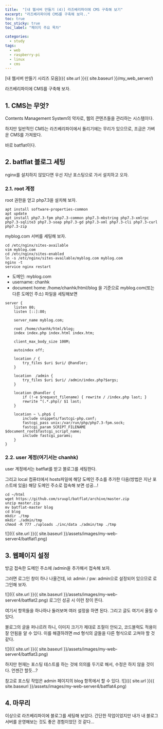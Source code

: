 ```yaml
---
title:  "[내 웹서버 만들기 (4)] 라즈베리파이에 CMS 구축해 보기"
excerpt: "라즈베리파이에 CMS를 구축해 보자.."
toc: true
toc_sticky: true
toc_label: "페이지 주요 목차"

categories:
  - study
tags:
  - web
  - raspberry-pi
  - linux
  - cms
---
```


[내 웹서버 만들기 시리즈 모음]({{ site.url }}{{ site.baseurl }}/my_web_server/)

라즈베리파이에 CMS를 구축해 보자.

## 1. CMS는 무엇?
Contents Management System의 약자로, 웹의 콘텐츠들을 관리하는 시스템이다.

하지만 일반적인 CMS는 라즈베리파이에서 돌리기에는 무리가 있으므로, 조금은 가벼운 CMS를 가져왔다.

바로 batflat이다.

## 2. batflat 블로그 세팅
nginx를 설치하지 않았다면 우선 지난 포스팅으로 가서 설치하고 오자.

### 2.1. root 계정
root 권한을 얻고 php7.3을 설치해 보자.
```
apt install software-properties-common
apt update
apt install php7.3-fpm php7.3-common php7.3-mbstring php7.3-xmlrpc php7.3-sqlite3 php7.3-soap php7.3-gd php7.3-xml php7.3-cli php7.3-curl php7.3-zip
```

myblog.com 서버를 세팅해 보자.

```
cd /etc/nginx/sites-available
vim myblog.com
cd /etc/nginx/sites-enabled
ln -s /etc/nginx/sites-available/myblog.com myblog.com
nginx -t
service nginx restart
```

- 도메인: myblog.com
- username: chanhk
- document home: /home/chanhk/html/blog
을 기준으로 myblog.com(또는 다른 도메인 주소) 파일을 세팅해보면
```
server {
    listen 80;
    listen [::]:80;

    server_name myblog.com;

    root /home/chanhk/html/blog;
    index index.php index.html index.htm;

    client_max_body_size 100M;

    autoindex off;

    location / {
        try_files $uri $uri/ @handler;
    }

    location  /admin {
        try_files $uri $uri/ /admin/index.php?$args;
    }

    location @handler {
        if (!-e $request_filename) { rewrite / /index.php last; }
        rewrite ^(.*.php)/ $1 last;
    }

    location ~ \.php$ {
        include snippets/fastcgi-php.conf;
        fastcgi_pass unix:/var/run/php/php7.3-fpm.sock;
        fastcgi_param SCRIPT_FILENAME $document_root$fastcgi_script_name;
        include fastcgi_params;
    }
}
```

### 2.2. user 계정(여기서는 chanhk)
user 계정에서는 batflat를 받고 블로그를 세팅한다.

그리고 local 컴퓨터에서 hosts파일에 해당 도메인 주소를 추가한 다음(방법은 지난 포스트에 있음) 해당 도메인 주소로 접속해 보면 성공...!

```
cd ~/html
wget https://github.com/sruupl/batflat/archive/master.zip
unzip master.zip
mv batflat-master blog 
cd blog
mkdir ./tmp
mkdir ./admin/tmp
chmod -R 777 ./uploads ./inc/data ./admin/tmp ./tmp
```

![]({{ site.url }}{{ site.baseurl }}/assets/images/my-web-server4/batflat1.png)

## 3. 웹페이지 설정
방금 접속한 도메인 주소에 /admin을 추가해서 접속해 보자.

그러면 로그인 창이 하나 나올건데, id: admin / pw: admin으로 설정되어 있으므로 로그인해 보자.

![]({{ site.url }}{{ site.baseurl }}/assets/images/my-web-server4/batflat2.png)
로그인 성공 시 이런 창이 뜬다.

여기서 항목들을 하나하나 둘러보며 여러 설정을 하면 된다. 그리고 글도 여기서 올릴 수 있다.

블로그의 글을 퍼나르려 하니, 이미지 크기가 제대로 조절이 안되고, 코드블럭도 적용이 잘 안됨을 알 수 있다. 이를 해결하려면 md 형식의 글들을 다른 형식으로 고쳐야 할 것 같다.

![]({{ site.url }}{{ site.baseurl }}/assets/images/my-web-server4/batflat3.png)

하지만 현재는 포스팅 테스트를 하는 것에 의의를 두기로 해서, 수정은 하지 않을 것이다. 언젠간 할듯...?

참고로 포스팅 작업은 admin 페이지의 blog 항목에서 할 수 있다.
![]({{ site.url }}{{ site.baseurl }}/assets/images/my-web-server4/batflat4.png)

## 4. 마무리
이상으로 라즈베리파이에 블로그를 세팅해 보았다. 간단한 작업이었지만 내가 내 블로그 서버를 운영해보는 것도 좋은 경험이었던 것 같다...